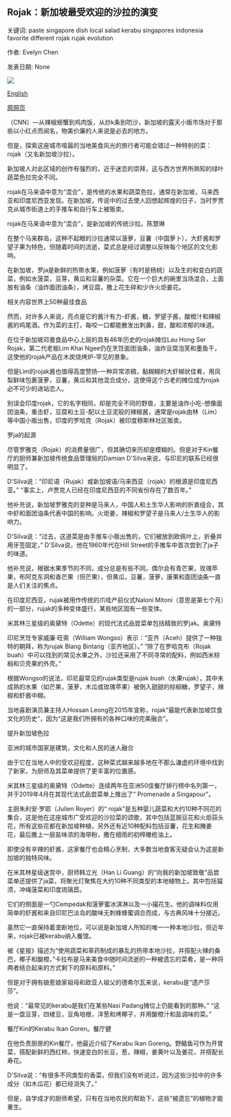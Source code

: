 ## Rojak：新加坡最受欢迎的沙拉的演变

关键词: paste singapore dish local salad kerabu singapores indonesia favorite different rojak rujak evolution

作者: Evelyn Chen

发表日期: None

![](https://cdn.cnn.com/cnnnext/dam/assets/200817233948-singapore-rojak-super-tease.jpg)

[English](Rojak%3A%20The%20evolution%20of%20Singapore%27s%20favorite%20salad.md)

[原网页](https://edition.cnn.com/travel/article/singapore-salad-rojak/index.html)

（CNN）—从辣椒螃蟹到鸡肉饭，从炒k条到叻沙，新加坡的露天小贩市场对于那些以小红点而闻名，物美价廉的人来说是必去的地方。

但是，探索这座城市喧嚣的当地美食风光的旅行者可能会错过一种特别的菜：rojak（又名新加坡沙拉）。

新加坡人对此区域的创作有强烈的，近乎迷恋的崇拜，这与西方世界所熟知的绿叶蔬菜色拉完全不同。

rojak在马来语中意为“混合”，是传统的水果和蔬菜色拉，通常在新加坡，马来西亚和印度尼西亚发现。在新加坡，传说中的过去使人回想起辉煌的日子，当时罗贾克从城市街道上的手推车和自行车上被贩卖。

rojak在马来语中意为“混合”，是新加坡的传统沙拉。陈慧琳

在整个马来群岛，这种不起眼的沙拉通常以菠萝，豆薯（中国萝卜），大虾酱和罗望子果为特色，但随着时间的流逝，菜式总是经过调整以反映每个地区的文化影响。

在新加坡，罗ja是新鲜的热带水果，例如菠萝（有时是杨桃）以及生的和变白的蔬菜，例如水菠菜，豆芽，黄瓜和豆薯的杂菜。它在一个巨大的碗里当场混合，上面放有油条（油炸面团油条），烤豆腐，撒上花生碎和少许火炬姜花。

相关内容世界上50种最佳食品

然而，对许多人来说，亮点是它的酱汁有力-虾酱，糖，罗望子酱，酸橙汁和辣椒酱的鸡尾酒。作为菜的主打，每咬一口都能散发出刺鼻，甜，酸和浓郁的味道。

在位于新加坡邓曼食品中心上层的具有46年历史的rojak摊位Lau Hong Ser Rojak，第二代老板Lim Khai Ngee仍在烹饪面团油条，油炸豆腐泡芙和墨鱼干，这使他的rojak产品在木炭烧烤炉-罕见的景象。

但是Lim的rojak酱也值得高度赞扬-一种异常浓稠，黏糊糊的大虾糊状佳肴，用凤梨鲜味包裹菠萝，豆薯，黄瓜和其他混合成分，这使得这个古老的摊位成为rojak必不可少的进站恋人。

别误会印度rojak，它的名字相同，却是完全不同的野兽，主要是油炸小吃-想像面团油条，重击虾，豆腐和土豆-配以土豆泥般的辣椒酱，通常是rojak由林（Lim）等中国小贩出售，印度的罗哈克（Rojak）被印度穆斯林社区贩卖。

罗ja的起源

尽管罗雅克（Rojak）的消费量很广，但其确切来历却是模糊的。但是对于Kin餐厅的厨师兼新加坡传统食品管理局的Damian D'Silva来说，与印尼的联系已经很明显了。

D'Silva说：“印尼语（Rujak）或新加坡语/马来西亚（rojak）的根源是印度尼西亚。” “事实上，卢贾克人已经在印度尼西亚的不同省份存在了数百年。”

他补充说，新加坡罗雅克的变种是马来人​​，中国人和土生华人影响的折衷组合，其中虾和面团油条代表中国的影响。火炬姜，辣椒和罗望子是马来人/土生华人的影响力。

D'Silva说：“过去，这道菜是由手推车小贩出售的，它们被放到欧佩叶上，折叠并用牙签固定，” D'Silva说，他在1960年代在Hill Street的手推车中首次尝到了ja子的味道。

他补充说，根据水果季节的不同，成分总是有些不同。偶尔会有青芒果，玫瑰苹果，布阿克东洞和香芒果（但芒果），但黄瓜，豆薯，菠萝，康果和面团油条一直是人们关注的焦点。

在印度尼西亚，rujak被用作传统的爪哇产前仪式Naloni Mitoni（意思是第七个月）的一部分，rujak的多种变体盛行，某些地区固有一些变体。

米其林三星级的奥黛特（Odette）的现代法式品尝菜单包括精致的罗jak。奥黛特

印尼烹饪专家威廉·旺索（William Wongso）表示：“亚齐（Aceh）提供了一种独特的朝拜，称为rujak Blang Bintang（亚齐地区）。” “除了在罗哈克布（Rojak buah）中可以找到的常见水果之外，沙拉还采用了不同寻常的配料，例如西米棕榈和贝壳果的外壳。”

根据Wongso的说法，印尼最常见的rujak类型是rujak buah（水果rujak），其中未成熟的水果（如芒果，菠萝，木瓜或玫瑰苹果）被倒入甜甜的棕榈糖，罗望子，辣椒和虾酱中糊。

当地喜剧演员兼主持人Hossan Leong在2015年宣称，rojak“最能代表新加坡饮食文化的历史”，因为“这是我们所拥有的各种口味的完美融合”。

提升新加坡色拉

亚洲的城市国家是建筑，文化和人民的迷人融合

由于它在当地人中的受欢迎程度，这种菜式越来越多地在不那么谦虚的环境中找到了新家，为厨师及其菜单提供了更丰富的位置感。

米其林三星级的奥黛特（Odette）连续两年在亚洲50佳餐厅排行榜中名列第一，并于2019年4月在其现代法式品尝菜单上推出了“ Promenade a Singapour”。

主厨朱利安·罗耶（Julien Royer）的“ rojak”是五种婴儿蔬菜和大约10种不同花的集合，这是他在这座城市广受欢迎的沙拉菜的颂歌，其中包括蓝豌豆花和火炬蒜头花，所有这些花都在新加坡种植，另外还有近10种配料包括豆薯，花生和腌姜花，最后撒上一层盐味浓的海带粉，撒在细雨的初榨橄榄油上。

即使没有辛辣的虾酱，这家餐厅也会精心烹制，大多数当地食客无疑会认为这是新加坡的独特风味。

在米其林星级迷宫中，厨师韩立光（Han Li Guang）的“向我的新加坡致敬”品尝菜单还提供了ja菜，将聚光灯聚焦在大约10种不同类型的本地植物上。其中包括猫须，冲绳菠菜和印度琉璃苣。

它们的侧面是一勺Cempedak和菠萝蜜冰淇淋以及一小撮花生。他的调味料仅用简单的虾酱和来自印尼巴淡岛的酸味无刺蜂蜂蜜调合而成，与古典风味十分接近。

虽然它一直保持着垄断地位，可以说是新加坡人所知的唯一一种本地沙拉，但近年来，rojak已被kerabu纳入餐馆。

被《星报》描述为“使用蔬菜和草药制成的暴乱的热带本地沙拉，并搭配火辣的桑巴，椰子和酸橙，”卡拉布是马来美食中随时间流逝的一种被遗忘的菜肴，是一种将两者结合起来的方式剩下的原料和原料。”

但是对于拥有娘惹娘家祖母和欧亚人祖父的德希尔瓦来说，kerabu是“遗产莎莎”。

他说：“最常见的kerabu是我们在某些Nasi Padang摊位上仍能看到的那种。” “这是一盘豆芽，四棱豆，豆角培根，洋葱和烤椰子，并用酸橙汁和盐调味的菜。”

餐厅Kin的Kerabu Ikan Goren。餐厅健

在他负责厨房的Kin餐厅，他最近介绍了Kerabu Ikan Goreng。野鲭鱼可作为开胃菜，搭配新鲜的西红柿，快速变白的长豆，葱，辣椒，姜黄叶以及姜花，并搭配长寿花。

D'Silva说：“有很多不同类型的香菜，但我们没有听说过，因为这些沙拉中的许多成分（如木瓜花）都已经消失了。”

但是，自学成才的厨师希望，只有在当地农民的帮助下，这些“被遗忘”的植物才能重生。